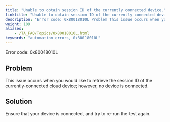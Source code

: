 ```yaml
--- 
title: "Unable to obtain session ID of the currently connected device."
linktitle: "Unable to obtain session ID of the currently connected device."
description: "Error code: 0x80018010L Problem This issue occurs when you would like to retrieve the session ID of the currently-connected cloud device; however, no device is connected. Solution Ensure that your ..."
weight: 109
aliases: 
    - /TA_FAQ/Topics/0x80018010L.html
keywords: "automation errors, 0x80018010L"
---
```


Error code: 0x80018010L

## Problem  

This issue occurs when you would like to retrieve the session ID of the currently-connected cloud device; however, no device is connected.

## Solution  

Ensure that your device is connected, and try to re-run the test again.



